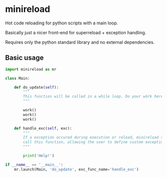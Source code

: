 # minireload

Hot code reloading for python scripts with a main loop.

Basically just a nicer front-end for superreload + exception handling.

Requires only the python standard library and no external dependencies. 

## Basic usage

```python
import minireload as mr

class Main:

    def do_update(self):
        """
        This function will be called in a while loop. Do your wörk here!
        """

        work()
        work()
        work()

    def handle_exc(self, exc):
        """
        If a exception occured during execution or reload, minireload tries to
        call this function, allowing the user to define custom exception handling.
        """

        print('Help!')

if __name__ == '__main__':
    mr.launch(Main, 'do_update', exc_func_name='handle_exc')
```

